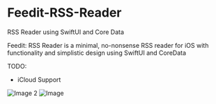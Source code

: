 # Feedit-RSS-Reader
RSS Reader using SwiftUI and Core Data

Feedit: RSS Reader is a minimal, no-nonsense RSS reader for iOS with functionality and simplistic design using SwiftUI and CoreData

TODO:
- iCloud Support

![Image 2](https://user-images.githubusercontent.com/63733784/108665533-20941900-74a3-11eb-9dab-6843e4f5232f.PNG)
![Image](https://user-images.githubusercontent.com/63733784/108665536-21c54600-74a3-11eb-95f3-8158c4605a63.PNG)

